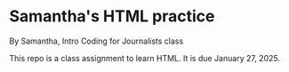 # Samantha's HTML practice

By Samantha, Intro Coding for Journalists class

This repo is a class assignment to learn HTML. It is due January 27, 2025.
